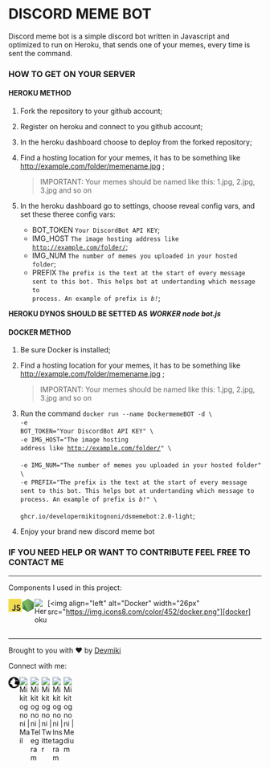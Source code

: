 # DISCORD MEME BOT

Discord meme bot is a simple discord bot written in Javascript and optimized to run on Heroku, that sends one of your memes, every time is sent the command.

### HOW TO GET ON YOUR SERVER

#### HEROKU METHOD

1. Fork the repository to your github account;

2. Register on heroku and connect to you github account;

3. In the heroku dashboard choose to deploy from the forked repository;

4. Find a hosting location for your memes, it has to be something like http://example.com/folder/memename.jpg ;

    > IMPORTANT: Your memes should be named like this: 1.jpg, 2.jpg, 3.jpg and so on

5. In the heroku dashboard go to settings, choose reveal config vars, and set these theree config vars: 
    - BOT_TOKEN <code>Your DiscordBot API KEY</code>;
    - IMG_HOST <code>The image hosting address like http://example.com/folder/</code>;
    - IMG_NUM <code>The number of memes you uploaded in your hosted folder</code>;
    - PREFIX <code>The prefix is the text at the start of every message sent to this bot. This helps bot at undertanding which message to process. An example of prefix is *b!*</code>;

**HEROKU DYNOS SHOULD BE SETTED AS** ***WORKER node bot.js***

#### DOCKER METHOD

1. Be sure Docker is installed;

2. Find a hosting location for your memes, it has to be something like http://example.com/folder/memename.jpg ;

    > IMPORTANT: Your memes should be named like this: 1.jpg, 2.jpg, 3.jpg and so on

2. Run the command <code>docker run --name DockermemeBOT -d \ <br>-e BOT_TOKEN="Your DiscordBot API KEY" \ <br>-e IMG_HOST="The image hosting address like http://example.com/folder/" \ <br>-e IMG_NUM="The number of memes you uploaded in your hosted folder" \ <br>-e PREFIX="The prefix is the text at the start of every message sent to this bot. This helps bot at undertanding which message to process. An example of prefix is *b!*" \ <br> ghcr.io/developermikitognoni/dsmemebot:2.0-light</code>;

3. Enjoy your brand new discord meme bot

### IF YOU NEED HELP OR WANT TO CONTRIBUTE FEEL FREE TO CONTACT ME

---
Components I used in this project:

[<img align="left" alt="JavaScript" width="26px" src="https://raw.githubusercontent.com/github/explore/80688e429a7d4ef2fca1e82350fe8e3517d3494d/topics/javascript/javascript.png" />][jsgit]
[<img align="left" alt="Node.js" width="26px" src="https://raw.githubusercontent.com/github/explore/80688e429a7d4ef2fca1e82350fe8e3517d3494d/topics/nodejs/nodejs.png" />][nodesite]
[<img align="left" alt="Heroku" width="26px" src="https://img.icons8.com/color/452/heroku.png" />][heroku]
[<img align="left" alt="Docker" width="26px" src="https://img.icons8.com/color/452/docker.png"][docker]

<br>

---

Brought to you with ❤️ by [Devmiki][github]

Connect with me:

[<img align="left" alt="devmiki.tk" width="22px" src="https://raw.githubusercontent.com/iconic/open-iconic/master/svg/globe.svg" />][website]
[<img align="left" alt="Mikitognoni | Mail" width="22px" src="https://cdn.jsdelivr.net/npm/simple-icons@3.11.0/icons/mail-dot-ru.svg" />][mail]
[<img align="left" alt="Mikitognoni | Telegram" width="22px" src="https://cdn.jsdelivr.net/npm/simple-icons@v3/icons/telegram.svg" />][telegram]
[<img align="left" alt="Mikitognoni | Twitter" width="22px" src="https://cdn.jsdelivr.net/npm/simple-icons@v3/icons/twitter.svg" />][twitter]
[<img align="left" alt="Mikitognoni | Instagram" width="22px" src="https://cdn.jsdelivr.net/npm/simple-icons@v3/icons/instagram.svg" />][instagram]
[<img align="left" alt="Mikitognoni | Medium" width="22px" src="https://cdn.jsdelivr.net/npm/simple-icons@3.11.0/icons/medium.svg" />][medium]



[github]: https://github.com/DeveloperMikitognoni
[website]: https://devmiki.tk
[twitter]: https://twitter.com/Mikitognoni
[instagram]: https://instagram.com/Mikitognoni
[telegram]: https://t.me/Mikitognoni
[mail]: mailto://miki@devmiki.tk
[medium]: https://medium.com/@devmiki
[nodesite]: https://nodejs.org/
[jsgit]: https://github.com/topics/javascript
[heroku]: https://heroku.com
[docker]: https://docker.com